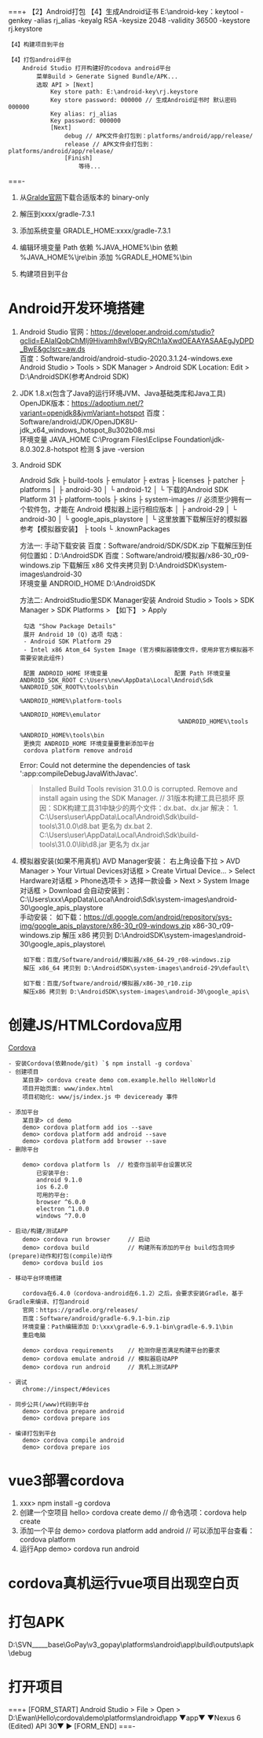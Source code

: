 
===+
【2】Android打包
    【4】生成Android证书
        E:\android-key：keytool -genkey -alias rj_alias -keyalg RSA -keysize 2048 -validity 36500 -keystore rj.keystore

    【4】构建项目到平台

    【4】打包android平台
        Android Studio 打开构建好的codova android平台
            菜单Build > Generate Signed Bundle/APK...
            选取 API > [Next]
                Key store path: E:\android-key\rj.keystore
                Key store password: 000000 // 生成Android证书时 默认密码 000000
                Key alias: rj_alias
                Key password: 000000
                [Next]
                    debug // APK文件会打包到：platforms/android/app/release/
                    release // APK文件会打包到：platforms/android/app/release/
                    [Finish]
                        等待...  

===-







1. 从[Gralde官网](https://gradle.org/releases/)下载合适版本的 binary-only
2. 解压到xxxx/gradle-7.3.1
3. 添加系统变量 GRADLE_HOME:xxxx/gradle-7.3.1
4. 编辑环境变量 Path
    依赖 %JAVA_HOME%\bin
    依赖 %JAVA_HOME%\jre\bin
    添加 %GRADLE_HOME%\bin
















1. 构建项目到平台



# Android开发环境搭建
1. Android Studio
    官网：https://developer.android.com/studio?gclid=EAIaIQobChMIj9Hivamh8wIVBQyRCh1aXwdOEAAYASAAEgJyDPD_BwE&gclsrc=aw.ds  
    百度：Software/android/android-studio-2020.3.1.24-windows.exe
    Android Studio > Tools > SDK Manager > Android SDK Location: Edit > D:\AndroidSDK(参考Android SDK)

2. JDK 1.8.x(包含了Java的运行环境JVM、Java基础类库和Java工具)
    OpenJDK版本：https://adoptium.net/?variant=openjdk8&jvmVariant=hotspot 
    百度：Software/android/JDK/OpenJDK8U-jdk_x64_windows_hotspot_8u302b08.msi        
    环境变量 JAVA_HOME  C:\Program Files\Eclipse Foundation\jdk-8.0.302.8-hotspot
    检测 $ jave -version

3. Android SDK

    Android Sdk
    ├ build-tools
    ├ emulator
    ├ extras
    ├ licenses
    ├ patcher
    ├ platforms
    │ ├ android-30
    │ └ android-12
    │   └ 下载的Android SDK Platform 31
    ├ platform-tools
    ├ skins
    ├ system-images  // 必须至少拥有一个软件包，才能在 Android 模拟器上运行相应版本
    │ ├ android-29
    │ └ android-30
    │   └ google_apis_playstore
    │     └ 这里放置下载解压好的模拟器 参考【模拟器安装】
    ├ tools
    └ .knownPackages

    方法一: 手动下载安装 
        百度：Software/android/SDK/SDK.zip 下载解压到任何位置如：D:\AndroidSDK
        百度：Software/android/模拟器/x86-30_r09-windows.zip 下载解压 x86 文件夹拷贝到 D:\AndroidSDK\system-images\android-30\
        环境变量 ANDROID_HOME  D:\AndroidSDK 

    方法二: AndroidStudio里SDK Manager安装
        Android Studio > Tools > SDK Manager > SDK Platforms > 【如下】 > Apply

        勾选 "Show Package Details"
        展开 Android 10 (Q) 选项 勾选：
        - Android SDK Platform 29
        - Intel x86 Atom_64 System Image (官方模拟器镜像文件，使用非官方模拟器不需要安装此组件)

        配置 ANDROID_HOME 环境变量                   配置 Path 环境变量                   ANDROID_SDK_ROOT C:\Users\new\AppData\Local\Android\Sdk      %ANDROID_SDK_ROOT%\tools\bin
                                                    %ANDROID_HOME%\platform-tools
                                                    %ANDROID_HOME%\emulator
                                                    %ANDROID_HOME%\tools
                                                    %ANDROID_HOME%\tools\bin
        更换完 ANDROID_HOME 环境变量要重新添加平台
        cordova platform remove android

    Error: Could not determine the dependencies of task ':app:compileDebugJavaWithJavac'.
    > Installed Build Tools revision 31.0.0 is corrupted. Remove and install again using the SDK Manager. // 31版本构建工具已损坏
    原因：SDK构建工具31中缺少的两个文件：dx.bat、dx.jar
    解决：
        1. C:\Users\user\AppData\Local\Android\Sdk\build-tools\31.0.0\d8.bat 更名为 dx.bat
        2. C:\Users\user\AppData\Local\Android\Sdk\build-tools\31.0.0\lib\d8.jar 更名为 dx.jar

4. 模拟器安装(如果不用真机)
    AVD Manager安装：
        右上角设备下拉 > AVD Manager > Your Virtual Devices对话框 > Create Virtual Device... > Select Hardware对话框 > Phone选项卡 > 选择一款设备 > Next > System Image对话框 > Download
        会自动安装到：C:\Users\xxx\AppData\Local\Android\Sdk\system-images\android-30\google_apis_playstore\
    手动安装：
        如下载：https://dl.google.com/android/repository/sys-img/google_apis_playstore/x86-30_r09-windows.zip
        x86-30_r09-windows.zip 解压 x86 拷贝到 D:\AndroidSDK\system-images\android-30\google_apis_playstore\

        如下载：百度/Software/android/模拟器/x86_64-29_r08-windows.zip
        解压 x86_64 拷贝到 D:\AndroidSDK\system-images\android-29\default\

        如下载：百度/Software/android/模拟器/x86-30_r10.zip  
        解压x86 拷贝到 D:\AndroidSDK\system-images\android-30\google_apis\


# 创建JS/HTMLCordova应用
[Cordova](http://cordova.axuer.com/#getstarted)

    - 安装Cordova(依赖node/git) `$ npm install -g cordova`
    - 创建项目
        某目录> cordova create demo com.example.hello HelloWorld
        项目开始页面: www/index.html
        项目初始化: www/js/index.js 中 deviceready 事件

    - 添加平台
        某目录> cd demo
        demo> cordova platform add ios --save
        demo> cordova platform add android --save
        demo> cordova platform add browser --save
    - 删除平台

        demo> cordova platform ls  // 检查你当前平台设置状况
            已安装平台:
            android 9.1.0
            ios 6.2.0
            可用的平台:
            browser ^6.0.0
            electron ^1.0.0
            windows ^7.0.0

    - 启动/构建/测试APP
        demo> cordova run browser     // 启动 
        demo> cordova build           // 构建所有添加的平台 build包含同步(prepare)动作和打包(compile)动作
        demo> cordova build ios   

    - 移动平台环境搭建

        cordova在6.4.0（cordova-android在6.1.2）之后，会要求安装Gradle，基于Gradle来编译、打包android
        官网：https://gradle.org/releases/ 
        百度：Software/android/gradle-6.9.1-bin.zip
        环境变量：Path编辑添加 D:\xxx\gradle-6.9.1-bin\gradle-6.9.1\bin
        重启电脑
       
        demo> cordova requirements    // 检测你是否满足构建平台的要求
        demo> cordova emulate android // 模拟器启动APP
        demo> cordova run android     // 真机上测试APP

    - 调试
        chrome://inspect/#devices

    - 同步公共(/www)代码到平台
        demo> cordova prepare android
        demo> cordova prepare ios

    - 编译打包到平台
        demo> cordova compile android
        demo> cordova prepare ios


# vue3部署cordova
1. xxx> npm install -g cordova
2. 创建一个空项目 hello> cordova create demo // 命令选项：cordova help create
3. 添加一个平台 demo> cordova platform add android // 可以添加平台查看：cordova platform  
4. 运行App demo> cordova run android

# cordova真机运行vue项目出现空白页

# 打包APK
D:\SVN\_____base\GoPay\v3_gopay\platforms\android\app\build\outputs\apk\debug


# 打开项目
===+
[FORM_START]
Android Studio > File > Open > D:\Ewan\Hello\cordova\demo\platforms\android\app
▼app▼ ▼Nexus 6 (Edited) API 30▼  ▶
[FORM_END]
===-




